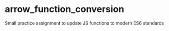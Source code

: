 # arrow_function_conversion
Small practice assignment to update JS functions to modern ES6 standards
